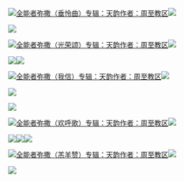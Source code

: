 [![](https://res.chinacath.cn/web/2024/11/08/1731030050068.png@!w100h100)全能者弥撒（垂怜曲）专辑：天韵作者：周至教区![](https://res.chinacath.cn/web/icon/play-128.png)](http://www.zhouzhidiocese.com/track/102439)

![](https://res.chinacath.cn/web/images/2022/12/01/1669861044610.jpg)

[![](https://res.chinacath.cn/web/2024/11/08/1731030050068.png@!w100h100)全能者弥撒（光荣颂）专辑：天韵作者：周至教区![](https://res.chinacath.cn/web/icon/play-128.png)](http://www.zhouzhidiocese.com/track/102440)

![](https://res.chinacath.cn/web/images/2022/12/01/1669861066857.jpg)![](https://res.chinacath.cn/web/images/2024/11/13/1731480355255.jpg)

[![](https://res.chinacath.cn/web/2024/11/08/1731030050068.png@!w100h100)全能者弥撒（我信）专辑：天韵作者：周至教区![](https://res.chinacath.cn/web/icon/play-128.png)](http://www.zhouzhidiocese.com/track/102441)

![](https://res.chinacath.cn/web/images/2024/11/13/1731480397798.jpg)

![](https://res.chinacath.cn/web/images/2022/12/01/1669861125966.jpg)

[![](https://res.chinacath.cn/web/2024/11/08/1731030050068.png@!w100h100)全能者弥撒（欢呼歌）专辑：天韵作者：周至教区![](https://res.chinacath.cn/web/icon/play-128.png)](http://www.zhouzhidiocese.com/track/102442)

![](https://res.chinacath.cn/web/images/2022/12/01/1669861149071.jpg)![](https://res.chinacath.cn/web/images/2022/12/01/1669861167034.jpg)![](https://res.chinacath.cn/web/images/2024/11/13/1731480526153.jpg)

[![](https://res.chinacath.cn/web/2024/11/08/1731030050068.png@!w100h100)全能者弥撒（羔羊赞）专辑：天韵作者：周至教区![](https://res.chinacath.cn/web/icon/play-128.png)](http://www.zhouzhidiocese.com/track/102443)

![](https://res.chinacath.cn/web/images/2024/11/13/1731480561582.jpg)